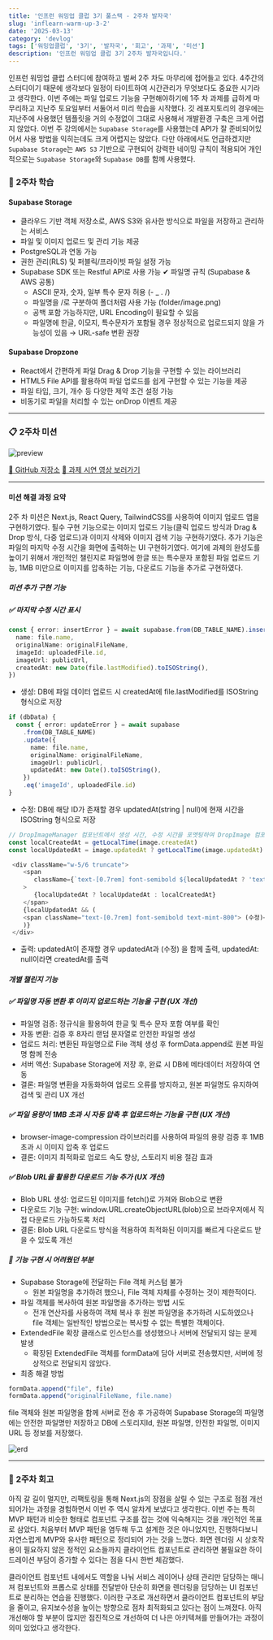 ```yaml
---
title: '인프런 워밍업 클럽 3기 풀스택 - 2주차 발자국'
slug: 'inflearn-warm-up-3-2'
date: '2025-03-13'
category: 'devlog'
tags: ['워밍업클럽', '3기', '발자국', '회고', '과제', '미션']
description: '인프런 워밍업 클럽 3기 2주차 발자국입니다.'
---
```


인프런 워밍업 클럽 스터디에 참여하고 벌써 2주 차도 마무리에 접어들고 있다. 4주간의 스터디이기 때문에 생각보다 일정이 타이트하여 시간관리가 무엇보다도 중요한 시기라고 생각한다.
이번 주에는 파일 업로드 기능을 구현해야하기에 1주 차 과제를 급하게 마무리하고 지난주 토요일부터 서둘어서 미리 학습을 시작했다.
깃 레포지토리의 경우에는 지난주에 사용했던 템플릿을 거의 수정없이 그대로 사용해서 개발환경 구축은 크게 어렵지 않았다.
이번 주 강의에서는 `Supabase Storage`를 사용했는데 API가 잘 준비되어있어서 사용 방법을 익히는데도 크게 어렵지는 않았다. 다만 아래에서도 언급하겠지만 `Supabase Storage`는 `AWS S3` 기반으로 구현되어 강력한 네이밍 규칙이 적용되어 개인적으로는 `Supabase Storage`와 `Supabase DB`를 함께 사용했다.

### 📝 2주차 학습

#### Supabase Storage

- 클라우드 기반 객체 저장소로, AWS S3와 유사한 방식으로 파일을 저장하고 관리하는 서비스
- 파일 및 이미지 업로드 및 관리 기능 제공
- PostgreSQL과 연동 가능
- 권한 관리(RLS) 및 퍼블릭/프라이빗 파일 설정 가능
- Supabase SDK 또는 Restful API로 사용 가능 ✔ 파일명 규칙 (Supabase & AWS 공통)
  - ASCII 문자, 숫자, 일부 특수 문자 허용 (- \_ . /)
  - 파일명을 /로 구분하여 폴더처럼 사용 가능 (folder/image.png)
  - 공백 포함 가능하지만, URL Encoding이 필요할 수 있음
  - 파일명에 한글, 이모지, 특수문자가 포함될 경우 정상적으로 업로드되지 않을 가능성이 있음 → URL-safe 변환 권장

#### Supabase Dropzone

- React에서 간편하게 파일 Drag & Drop 기능을 구현할 수 있는 라이브러리
- HTML5 File API를 활용하여 파일 업로드를 쉽게 구현할 수 있는 기능을 제공
- 파일 타입, 크기, 개수 등 다양한 제약 조건 설정 가능
- 비동기로 파일을 처리할 수 있는 onDrop 이벤트 제공

---

### 📋 2주차 미션

![preview](/images/blog/inflearn-warm-up-3-2-1.png)

[💬 GitHub 저장소](https://github.com/mynolog/inflearn-warmup-3-2-my-drop)
[🚀 과제 시연 영상 보러가기](https://www.youtube.com/watch?v=unFhnRKPQY0)

---

#### 미션 해결 과정 요약

2주 차 미션은 Next.js, React Query, TailwindCSS를 사용하여 이미지 업로드 앱을 구현하기였다. 필수 구현 기능으로는 이미지 업로드 기능(클릭 업로드 방식과 Drag & Drop 방식, 다중 업로드)과 이미지 삭제와 이미지 검색 기능 구현하기였다. 추가 기능은 파일의 마지막 수정 시간을 화면에 출력하는 UI 구현하기였다. 여기에 과제의 완성도를 높이기 위해서 개인적인 챌린지로 파일명에 한글 또는 특수문자 포함된 파일 업로드 기능, 1MB 미만으로 이미지를 압축하는 기능, 다운로드 기능을 추가로 구현하였다.

##### 미션 추가 구현 기능

##### ✅ 마지막 수정 시간 표시

```typescript
const { error: insertError } = await supabase.from(DB_TABLE_NAME).insert({
  name: file.name,
  originalName: originalFileName,
  imageId: uploadedFile.id,
  imageUrl: publicUrl,
  createdAt: new Date(file.lastModified).toISOString(),
})
```

- 생성: DB에 파일 데이터 업로드 시 createdAt에 file.lastModified를 ISOString 형식으로 저장

```typescript
if (dbData) {
  const { error: updateError } = await supabase
    .from(DB_TABLE_NAME)
    .update({
      name: file.name,
      originalName: originalFileName,
      imageUrl: publicUrl,
      updatedAt: new Date().toISOString(),
    })
    .eq('imageId', uploadedFile.id)
}
```

- 수정: DB에 해당 ID가 존재할 경우 updatedAt(string | null)에 현재 시간을 ISOString 형식으로 저장

```typescript
// DropImageManager 컴포넌트에서 생성 시간, 수정 시간을 포멧팅하여 DropImage 컴포넌트에 프롭스로 전달
const localCreatedAt = getLocalTime(image.createdAt)
const localUpdatedAt = image.updatedAt ? getLocalTime(image.updatedAt) : null
```

```typescript
 <div className="w-5/6 truncate">
    <span
       className={`text-[0.7rem] font-semibold ${localUpdatedAt ? 'text-mint-800' : 'text-gray-500'}`}
    >
       {localUpdatedAt ? localUpdatedAt : localCreatedAt}
    </span>
    {localUpdatedAt && (
    <span className="text-[0.7rem] font-semibold text-mint-800"> (수정)</span>
    )}
 </div>
```

- 출력: updatedAt이 존재할 경우 updatedAt과 (수정) 을 함께 출력, updatedAt: null이라면 createdAt를 출력

##### 개별 챌린지 기능

##### ✅ 파일명 자동 변환 후 이미지 업로드하는 기능을 구현 (UX 개선)

- 파일명 검증: 정규식을 활용하여 한글 및 특수 문자 포함 여부를 확인
- 자동 변환: 검증 후 8자리 랜덤 문자열로 안전한 파일명 생성
- 업로드 처리: 변환된 파일명으로 File 객체 생성 후 formData.append로 원본 파일명 함께 전송
- 서버 액션: Supabase Storage에 저장 후, 완료 시 DB에 메타데이터 저장하여 연동
- 결론: 파일명 변환을 자동화하여 업로드 오류를 방지하고, 원본 파일명도 유지하여 검색 및 관리 UX 개선

##### ✅ 파일 용량이 1MB 초과 시 자동 압축 후 업로드하는 기능을 구현 (UX 개선)

- browser-image-compression 라이브러리를 사용하여 파일의 용량 검증 후 1MB 초과 시 이미지 압축 후 업로드
- 결론: 이미지 최적화로 업로드 속도 향상, 스토리지 비용 절감 효과

##### ✅ Blob URL을 활용한 다운로드 기능 추가 (UX 개선)

- Blob URL 생성: 업로드된 이미지를 fetch()로 가져와 Blob으로 변환
- 다운로드 기능 구현: window.URL.createObjectURL(blob)으로 브라우저에서 직접 다운로드 가능하도록 처리
- 결론: Blob URL 다운로드 방식을 적용하여 최적화된 이미지를 빠르게 다운로드 받을 수 있도록 개선

##### 🚧 기능 구현 시 어려웠던 부분

- Supabase Storage에 전달하는 File 객체 커스텀 불가
  - 원본 파일명을 추가하려 했으나, File 객체 자체를 수정하는 것이 제한적이다.
- 파일 객체를 복사하여 원본 파일명을 추가하는 방법 시도
  - 전개 연산자를 사용하여 객체 복사 후 원본 파일명을 추가하려 시도하였으나 file 객체는 일반적인 방법으로는 복사할 수 없는 특별한 객체이다.
- ExtendedFile 확장 클래스로 인스턴스를 생성했으나 서버에 전달되지 않는 문제 발생
  - 확장된 ExtendedFile 객체를 formData에 담아 서버로 전송했지만, 서버에 정상적으로 전달되지 않았다.
- 최종 해결 방법

```typescript
formData.append("file", file)
formData.append("originalFileName, file.name)
```

file 객체와 원본 파일명을 함께 서버로 전송 후 가공하여 Supabase Storage의 파일명에는 안전한 파일명만 저장하고 DB에 스토리지Id, 원본 파일명, 안전한 파일명, 이미지URL 등 정보를 저장했다.

![erd](/images/blog/inflearn-warm-up-3-2-2.png)

---

### 👀 2주차 회고

아직 갈 길이 멀지만, 리팩토링을 통해 Next.js의 장점을 살릴 수 있는 구조로 점점 개선되어가는 과정을 경험하면서 이번 주 역시 알차게 보냈다고 생각한다.
이번 주는 특히 MVP 패턴과 비슷한 형태로 컴포넌트 구조를 잡는 것에 익숙해지는 것을 개인적인 목표로 삼았다. 처음부터 MVP 패턴을 염두해 두고 설계한 것은 아니었지만, 진행하다보니 자연스럽게 MVP와 유사한 패턴으로 정리되어 가는 것을 느꼈다.
화면 렌더링 시 상호작용이 필요하지 않은 정적인 요소들까지 클라이언트 컴포넌트로 관리하면 불필요한 하이드레이션 부담이 증가할 수 있다는 점을 다시 한번 체감했다.

클라이언트 컴포넌트 내에서도 역할을 나눠 서비스 레이어나 상태 관리만 담당하는 매니져 컴포넌트와 프롭스로 상태를 전달받아 단순히 화면을 렌더링을 담당하는 UI 컴포넌트로 분리하는 연습을 진행했다.
이러한 구조로 개선하면서 클라이언트 컴포넌트의 부담을 줄이고, 유지보수성을 높이는 방향으로 점차 최적화되고 있다는 점이 느껴졌다. 아직 개선해야 할 부분이 많지만 점진적으로 개선하여 더 나은 아키텍쳐를 만들어가는 과정이 의미 있었다고 생각한다.

